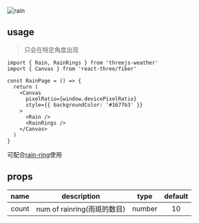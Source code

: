 ![rain](https://user-images.githubusercontent.com/6839576/83318117-40741480-a264-11ea-9f28-e4e4b55326dd.gif)

## usage
> 只会在特定角度出现

```tsx
import { Rain, RainRings } from 'threejs-weather'
import { Canvas } from 'react-three/fiber'

const RainPage = () => {
  return (
    <Canvas
      pixelRatio={window.devicePixelRatio}
      style={{ backgroundColor: '#1677b3' }}
    >
      <Rain />
      <RainRings />
    </Canvas>
  )
}
```

可配合[rain-ring](/docs/rain-rings.md)使用

## props

| name  |          description          |  type  | default |
| :---: | :---------------------------: | :----: | :-----: |
| count |  num of rainring(雨斑的数目)  | number |   10   |
